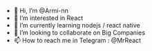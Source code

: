- 👋 Hi, I’m @Armi-nn
- 👀 I’m interested in React
- 🌱 I’m currently learning nodejs / react native
- 💞️ I’m looking to collaborate on Big Companies
- 📫 How to reach me in Telegram : @MrReact
<!---
Armi-nn/Armi-nn is a ✨ special ✨ repository because its `README.md` (this file) appears on your GitHub profile.
You can click the Preview link to take a look at your changes.
--->
